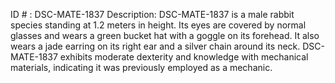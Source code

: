 ID # : DSC-MATE-1837
Description: DSC-MATE-1837 is a male rabbit species standing at 1.2 meters in height. Its eyes are covered by normal glasses and wears a green bucket hat with a goggle on its forehead. It also wears a jade earring on its right ear and a silver chain around its neck. DSC-MATE-1837 exhibits moderate dexterity and knowledge with mechanical materials, indicating it was previously employed as a mechanic. 
